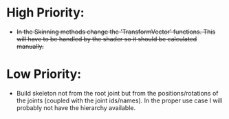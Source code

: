 # High Priority:
- ~~In the Skinning methods change the 'TransformVector' functions. This will have to be handled by the shader so it should be calculated manually.~~


# Low Priority:
- Build skeleton not from the root joint but from the positions/rotations of the joints (coupled with the joint ids/names). In the proper use case I will probably not have the hierarchy available.